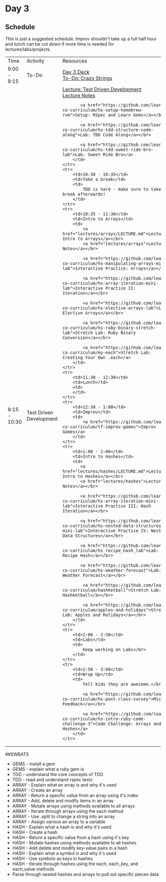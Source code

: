 # Day 3

## Schedule

This is just a suggested schedule. Improv shouldn't take up a full half hour and lunch can be cut down if more time is needed for lectures/labs/projects.

<table>
    <tr>
        <td>Time</td>
        <td>Activity</td>
        <td>Resources</td>
    </tr>
    <tr>
        <td>9:00 - 9:15</td>
        <td>To-Do</td>
        <td>
            <a href="https://docs.google.com/presentation/d/1XFklyQuHRVgEgERYsHcyhIniOL3kewq6-Ajjp5HiPt4/edit#slide=id.p">Day 3 Deck</a></br>
            <a href="https://github.com/learn-co-curriculum/hs-data-structures-to-do">To-Do: Crazy Strings</a>
        </td>
    </tr>
    <td>9:15 - 10:30</td>
        <td>Test Driven Development</td>
        <td>
           <a href="lectures/test-driven-development/LECTURE.md">Lecture: Test Driven Development</a></br>
           <a href="lectures/test-driven-development">Lecture Notes</a></br>
           
           <a href="https://github.com/learn-co-curriculum/hs-setup-homebrew-rvm">Setup: RSpec and Learn Gems</a></br>

           <a href="https://github.com/learn-co-curriculum/hs-tdd-structure-code-along">Lab: TDD Code Along</a></br>
           
           <a href="https://github.com/learn-co-curriculum/hs-tdd-sweet-ride-bro-lab">Lab: Sweet Ride Bro</a>
        </td>
    </tr>
    <tr>
        <td>10:30 - 10:35</td>
        <td>Take a break</td>
        <td>
            TDD is hard - make sure to take a break afterwards!
        </td>
    </tr>
    <tr>
        <td>10:35 - 11:30</td>
        <td>Intro to Arrays</td>
        <td>
        	<a href="lectures/arrays/LECTURE.md">Lecture: Intro to Arrays</a></br>
            <a href="lectures/arrays">Lecture Notes</a></br>
        	
        	<a href="https://github.com/learn-co-curriculum/hs-manipulating-arrays-mini-lab">Interactive Practice: Arrays</a></br>
        	
        	<a href="https://github.com/learn-co-curriculum/hs-array-iteration-mini-lab">Interactive Practice II: Iteration</a></br>
        	
        	<a href="https://github.com/learn-co-curriculum/hs-elective-arrays-lab">Lab: Elective Arrays</a></br>

            <a href="https://github.com/learn-co-curriculum/hs-ruby-binary-stretch-lab">Stretch Lab: Ruby Binary Conversion</a></br>

            <a href="https://github.com/learn-co-curriculum/my-each">Stretch Lab: Creating Your Own .each</a>
        </td>
    </tr>
    <tr>
        <td>11:30 - 12:30</td>
        <td>Lunch</td>
        <td>
        </td>
    </tr>
    <tr>
        <td>12:30 - 1:00</td>
        <td>Improv</td>
        <td>
            <a href="https://github.com/learn-co-curriculum/tf-improv-games">Improv Games</a>
        </td>
    </tr>
    <tr>
        <td>1:00 - 2:00</td>
        <td>Intro to Hashes</td>
        <td>
           <a href="lectures/hashes/LECTURE.md">Lecture: Intro to Hashes</a></br>
           <a href="lectures/hashes">Lecture Notes</a></br>

           <a href="https://github.com/learn-co-curriculum/hs-array-iteration-mini-lab">Interactive Practice III: Hash Iteration</a></br>

           <a href="https://github.com/learn-co-curriculum/hs-nested-data-structures-mini-lab">Interactive Practice IV: Nested Data Structures</a></br>
           
           <a href="https://github.com/learn-co-curriculum/hs_recipe_hash_lab">Lab: Recipe Hash</a></br>
           
           <a href="https://github.com/learn-co-curriculum/hs-weather-forecast">Lab: Weather Forecast</a></br>

            <a href="https://github.com/learn-co-curriculum/hashketball">Stretch Lab: Hashketball</a></br>

            <a href="https://github.com/learn-co-curriculum/apples-and-holidays">Stretch Lab: Apples and Holidays</a></br>
        </td>
    </tr>
    <tr>
        <td>2:00 - 2:50</td>
        <td>Labs</td>
        <td>
        	Keep working on Labs</br>
        </td>
    </tr>
    <tr>
        <td>2:50 - 3:00</td>
        <td>Wrap Up</td>
        <td>
            Tell kids they are awesome.</br>

            <a href="https://github.com/learn-co-curriculum/hs-post-class-survey">Micro Feedback</a></br>

            <a href="https://github.com/learn-co-curriculum/hs-intro-ruby-code-challenge-3">Code Challenge: Arrays and Hashes</a>
        </td>
    </tr>
</table>

##SWBATS
+ GEMS - install a gem
+ GEMS - explain what a ruby gem is
+ TDD - understand the core concepts of TDD
+ TDD - read and understand rspec tests
+ ARRAY - Explain what an array is and why it's used
+ ARRAY - Create an array
+ ARRAY - Return a specific value from an array using it's index
+ ARRAY - Add, delete and modify items in an array
+ ARRAY - Mutate arrays using methods available to all arrays
+ ARRAY - Iterate through arrays using the each method
+ ARRAY - Use .split to change a string into an array
+ ARRAY - Assign various an array to a variable
+ HASH - Explain what a hash is and why it's used
+ HASH - Create a hash
+ HASH - Return a specific value from a hash using it's key
+ HASH - Mutate hashes using methods available to all hashes
+ HASH - Add delete and modify key-value pairs in a hash
+ HASH - Explain what a symbol is and why it's used
+ HASH - Use symbols as keys in hashes
+ HASH - Iterate through hashes using the each, each_key, and each_value methods
+ Parse through nested hashes and arrays to pull out specific pieces data
